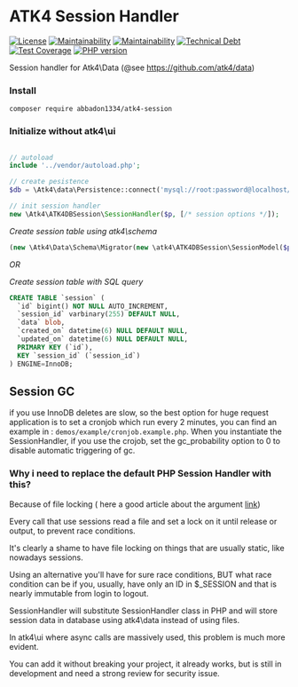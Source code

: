 # ATK4 Session Handler

[![License](https://img.shields.io/github/license/abbadon1334/atk4-session.svg)](https://github.com/abbadon1334/atk4-session)
[![Maintainability](https://img.shields.io/codeclimate/maintainability/abbadon1334/atk4-session.svg)](https://codeclimate.com/github/abbadon1334/atk4-session)
[![Maintainability](https://img.shields.io/codeclimate/maintainability-percentage/abbadon1334/atk4-session.svg)](https://codeclimate.com/github/abbadon1334/atk4-session)
[![Technical Debt](https://img.shields.io/codeclimate/tech-debt/abbadon1334/atk4-session.svg)](https://codeclimate.com/github/abbadon1334/atk4-session)
[![Test Coverage](https://img.shields.io/codecov/c/github/abbadon1334/atk4-session/master.svg)](https://codecov.io/github/abbadon1334/atk4-session?branch=master)
[![PHP version](https://img.shields.io/packagist/php-v/abbadon1334/atk4-session.svg)](https://packagist.org/packages/abbadon1334/atk4-session)

Session handler for Atk4\Data (@see https://github.com/atk4/data)

### Install

`composer require abbadon1334/atk4-session`

### Initialize **without atk4\ui**

``` php

// autoload
include '../vendor/autoload.php';

// create pesistence
$db = \Atk4\data\Persistence::connect('mysql://root:password@localhost/atk4');

// init session handler
new \Atk4\ATK4DBSession\SessionHandler($p, [/* session options */]);
```

*Create session table using atk4\schema*
``` php
(new \Atk4\Data\Schema\Migrator(new \atk4\ATK4DBSession\SessionModel($p)))->create();
```

*OR*

*Create session table with SQL query*
``` sql
CREATE TABLE `session` (
  `id` bigint() NOT NULL AUTO_INCREMENT,
  `session_id` varbinary(255) DEFAULT NULL,
  `data` blob,
  `created_on` datetime(6) NULL DEFAULT NULL,
  `updated_on` datetime(6) NULL DEFAULT NULL,
  PRIMARY KEY (`id`),
  KEY `session_id` (`session_id`)
) ENGINE=InnoDB;
```

## Session GC 

if you use InnoDB deletes are slow, so the best option for huge request application is to set a cronjob which run every 
2 minutes, you can find an example in : `demos/example/cronjob.example.php`.
When you instantiate the SessionHandler, if you use the crojob, set the gc_probability option to 0 to disable automatic triggering of gc.   

### Why i need to replace the default PHP Session Handler with this?

Because of file locking ( here a good article about the argument [link](https://ma.ttias.be/php-session-locking-prevent-sessions-blocking-in-requests/))

Every call that use sessions read a file and set a lock on it until release or output, to prevent race conditions.

It's clearly a shame to have file locking on things that are usually static, like nowadays sessions.

Using an alternative you'll have for sure race conditions, BUT what race condition can be if you, usually, have only an ID in $_SESSION and that is nearly immutable from login to logout.

SessionHandler will substitute SessionHandler class in PHP and will store session data in database using atk4\data instead of using files.

In atk4\ui where async calls are massively used, this problem is much more evident.

You can add it without breaking your project, it already works, but is still in development and need a strong review for security issue.  
